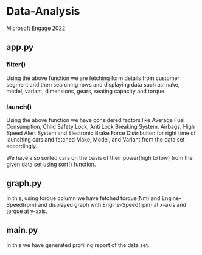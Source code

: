 <h1>Data-Analysis</h1>
Microsoft Engage 2022

## app.py
### filter()
Using the above function we are fetching form details from customer segment and then searching rows and displaying data such as make, model, variant, dimensions, gears, seating capacity and torque.

### launch()
Using the above function we have considered factors like Average Fuel Consumption, Child Safety Lock, Anti Lock Breaking System, Airbags, High Speed Alert System and Electronic Brake Force Distribution for right time of launching cars and fetched Make, Model, and Variant from the data set accordingly.

We have also sorted cars on the basis of their power(high to low) from the given data set using sort() function.

## graph.py
In this, using torque column we have fetched torque(Nm) and Engine-Speed(rpm) and displayed graph with Engine-Speed(rpm) at x-axis and torque at y-axis.

## main.py
In this we have generated profiling report of the data set.
